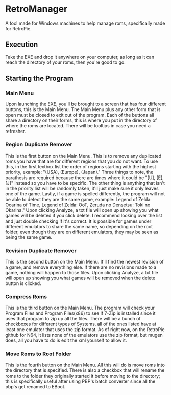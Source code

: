 # RetroManager
A tool made for Windows machines to help manage roms, specifically made for RetroPie.

## Execution
Take the EXE and drop it anywhere on your computer, as long as it can reach the directory of your roms, then you're good to go.

## Starting the Program 
### Main Menu
Upon launching the EXE, you'll be brought to a screen that has four different buttons, this is the Main Menu. The Main Menu plus any other form that is open must be closed to exit out of the program. Each of the buttons all share a directory on their forms, this is where you put in the directory of where the roms are located. There will be tooltips in case you need a refresher.

### Region Duplicate Remover
This is the first button on the Main Menu. This is to remove any duplicated roms you have that are for different regions that you do not want. To use this, in the first textbox list the order of regions starting with the highest priority, example: "(USA), (Europe), (Japan)." Three things to note, the parathesis are required because there are times where it could be "[U], [E], [J]" instead so you have to be specific. The other thing is anything that isn't in the priority list will be randomly taken, it'll just make sure it only leaves one of the game. Lastly, if a game is spelled differently, the program will not be able to detect they are the same game, example: Legend of Zelda: Ocarina of Time, Legend of Zelda: OoT, Zeruda no Densetsu: Toki no Okarina." Upon clicking Analyze, a txt file will open up showing you what games will be deleted if you click delete. I recommend looking over the list and just double checking if it's correct. It is possible for games under different emulators to share the same name, so depending on the root folder, even though they are on different emulators, they may be seen as being the same game.

### Revision Duplicate Remover
This is the second button on the Main Menu. It'll find the newest revision of a game, and remove everything else. If there are no revisions made to a game, nothing will happen to those files. Upon clicking Analyze, a txt file will open up showing you what games will be removed when the delete button is clicked.

### Compress Roms
This is the third button on the Main Menu. The program will check your Program Files and Program Files(x86) to see if 7-Zip is installed since it uses that program to zip up all the files. There will be a bunch of checkboxes for different types of Systems, all of the ones listed have at least one emulator that uses the zip format. As of right now, on the RetroPie github for N64, it lists none of the emulators use the zip format, but mugen does, all you have to do is edit the xml yourself to allow it.

### Move Roms to Root Folder
This is the fourth button on the Main Menu. All this will do is move roms into the directory that is specified. There is also a checkbox that will rename the roms to the folder they originally started it before moving to the directory; this is specifically useful after using PBP's batch converter since all the pbp's get renamed to EBoot.
